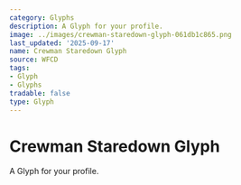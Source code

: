 ```yaml
---
category: Glyphs
description: A Glyph for your profile.
image: ../images/crewman-staredown-glyph-061db1c865.png
last_updated: '2025-09-17'
name: Crewman Staredown Glyph
source: WFCD
tags:
- Glyph
- Glyphs
tradable: false
type: Glyph
---
```


# Crewman Staredown Glyph

A Glyph for your profile.

